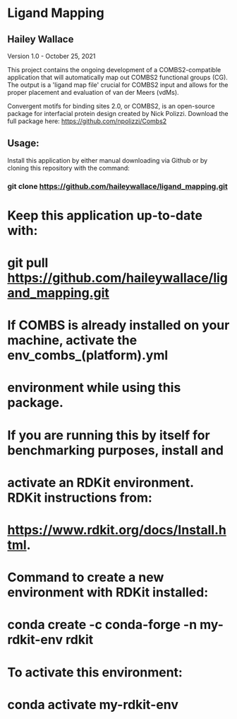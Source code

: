 # Ligand Mapping 
## Hailey Wallace 
Version 1.0 - October 25, 2021

 This project contains the ongoing development of a COMBS2-compatible application 
 that will automatically map out COMBS2 functional groups (CG). The output is a 
 'ligand map file' crucial for COMBS2 input and allows for the proper placement and 
 evaluation of van der Meers (vdMs).

 Convergent motifs for binding sites 2.0, or COMBS2, is an open-source package for 
 interfacial protein design created by Nick Polizzi. Download the full package here:
 https://github.com/npolizzi/Combs2

## Usage:

Install this application by either manual downloading via Github or by cloning this 
repository with the command:
### git clone https://github.com/haileywallace/ligand_mapping.git
#
# Keep this application up-to-date with:
# git pull https://github.com/haileywallace/ligand_mapping.git
# 
# If COMBS is already installed on your machine, activate the env_combs_(platform).yml 
# environment while using this package. 
#
# If you are running this by itself for benchmarking purposes, install and 
# activate an RDKit environment. RDKit instructions from:
# https://www.rdkit.org/docs/Install.html. 
#
# Command to create a new environment with RDKit installed:
# conda create -c conda-forge -n my-rdkit-env rdkit
# 
# To activate this environment:
# conda activate my-rdkit-env
